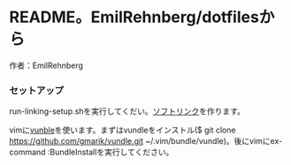 # README。EmilRehnberg/dotfilesから
作者：EmilRehnberg

### セットアップ
run-linking-setup.shを実行してくだい。[ソフトリンク](http://ja.wikipedia.org/wiki/%E3%82%BD%E3%83%95%E3%83%88%E3%83%AA%E3%83%B3%E3%82%AF)を作ります。

vimに[vunble](https://github.com/gmarik/vundle)を使います。まずはvundleをインストル($ git clone https://github.com/gmarik/vundle.git ~/.vim/bundle/vundle)。後にvimにex-command :BundleInstallを実行してください。
